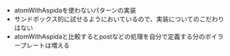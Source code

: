 - atomWithAspidaを使わないパターンの実装
- サンドボックス的に試せるようにおいているので、実装についてのこだわりはない
- atomWithAspidaと比較するとpostなどの処理を自分で定義する分のボイラープレートは増える
